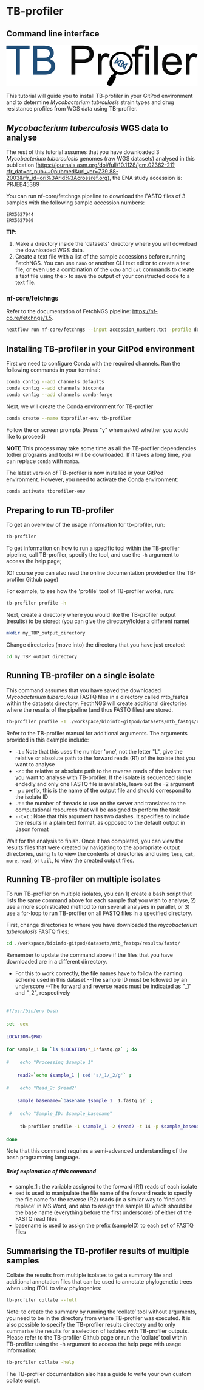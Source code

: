 # TB-profiler

## Command line interface

[![N|Solid](https://raw.githubusercontent.com/jodyphelan/jodyphelan_github_io_old/master/img/tb-profiler-logo-rectangle.png)](https://github.com/jodyphelan/TBProfiler)

This tutorial will guide you to install TB-profiler in your GitPod environment and to determine *Mycobacterium tubrculosis* strain types and drug resistance profiles from WGS data using TB-profiler.

## *Mycobacterium tuberculosis* WGS data to analyse

The rest of this tutorial assumes that you have downloaded 3 *Mycobacterium tuberculosis* genomes (raw WGS datasets) analysed in this publication (<https://journals.asm.org/doi/full/10.1128/jcm.02362-21?rfr_dat=cr_pub++0pubmed&url_ver=Z39.88-2003&rfr_id=ori%3Arid%3Acrossref.org>), the ENA study accession is: PRJEB45389

You can run nf-core/fetchngs pipeline to download the FASTQ files of 3 samples with the following sample accession numbers:

```
ERX5627944
ERX5627009
```

**TIP**:

1) Make a directory inside the 'datasets' directory where you will download the downloaded WGS data.
2) Create a text file with a list of the sample accessions before running FetchNGS. You can use `nano`  or another CLI text editor to create a text file, or even use a combination of the `echo` and `cat` commands to create a text file using the `>` to save the output of your constructed code to a text file.

### nf-core/fetchngs

Refer to the documentation of FetchNGS pipeline: <https://nf-co.re/fetchngs/1.5>.

```sh
nextflow run nf-core/fetchngs --input accession_numbers.txt -profile docker
```

## Installing TB-profiler in your GitPod environment

First we need to configure Conda with the required channels. Run the following commands in your terminal:

```bash
conda config --add channels defaults
conda config --add channels bioconda
conda config --add channels conda-forge
```

Next, we will create the Conda environment for TB-profiler

```bash
conda create --name tbprofiler-env tb-profiler
```

Follow the on screen prompts (Press "y" when asked whether you would like to proceed)

**NOTE** This process may take some time as all the TB-profiler dependencies (other programs and tools) will be downloaded. If it takes a long time, you can replace `conda` with `mamba`.

The latest version of TB-profiler is now installed in your GitPod environment. However, you need to activate the Conda environment:

```bash
conda activate tbprofiler-env
```

## Preparing to run TB-profiler

To get an overview of the usage information for tb-profiler, run:

```bash
tb-profiler
```

To get information on how to run a specific tool within the TB-profiler pipeline, call TB-profiler, specify the tool, and use the `-h` argument to access the help page;

(Of course you can also read the online documentation provided on the TB-profiler Github page)

For example, to see how the 'profile' tool of TB-profiler works, run:

```bash
tb-profiler profile -h
```

Next, create a directory where you would like the TB-profiler output (results) to be stored:
(you can give the directory/folder a different name)

```bash
mkdir my_TBP_output_directory
```

Change directories (move into) the directory that you have just created:

```bash
cd my_TBP_output_directory
```

## Running TB-profiler on a single isolate

This command assumes that you have saved the downloaded *Mycobacterium tuberculosis* FASTQ files in a directory called mtb_fastqs within the datasets directory. FecthNGS will create additional directories where the results of the pipeline (and thus FASTQ files) are stored.

```bash
tb-profiler profile -1 ./workspace/bioinfo-gitpod/datasets/mtb_fastqs/results/fastq/ERX5627009_ERR5987184_1.fastq.gz -2 /workspace/bioinfo-gitpod/datasets/mtb_fastqs/results/fastq/ERX5627009_ERR5987184_2.fastq.gz -p ERX5627009 -t 12 --txt
```

Refer to the TB-profiler manual for additional arguments. The arguments provided in this example include:

- `-1` : Note that this uses the number 'one', not the letter "L", give the relative or absolute path to the forward reads (R1) of the isolate that you want to analyse
- `-2` : the relative or absolute path to the reverse reads of the isolate that you want to analyse with TB-profiler. If the isolate is sequenced single endedly and only one FASTQ file is available, leave out the -2 argument
- `-p` : prefix, this is the name of the output file and should correspond to the isolate ID
- `-t` : the number of threads to use on the server and translates to the computational resources that will be assigned to perform the task
- `--txt` : Note that this argument has two dashes. It specifies to include the results in a plain text format, as opposed to the default output in Jason format

Wait for the analysis to finish. Once it has completed, you can view the results files that were created by navigating to the appropriate output directories, using `ls` to view the contents of directories and using `less`, `cat`, `more`, `head`, or `tail`, to view the created output files.

## Running TB-profiler on multiple isolates

To run TB-profiler on multiple isolates, you can 1) create a bash script that lists the same command above for each sample that you wish to analyse, 2) use a more sophisticated method to run several analyses in parallel, or 3) use a for-loop to run TB-profiler on all FASTQ files in a specified directory.

First, change directories to where you have downloaded the *mycobacterium tuberculosis* FASTQ files:

```bash
cd ./workspace/bioinfo-gitpod/datasets/mtb_fastqs/results/fastq/
```

Remember to update the command above if the files that you have downloaded are in a different dirrectory.  

- For this to work correctly, the file names have to follow the naming scheme used in this dataset
--The sample ID must be followed by an underscore
--The forward and reverse reads must be indicated as "_1" and "_2", respectively

```bash

#!/usr/bin/env bash

set -uex

LOCATION=$PWD

for sample_1 in `ls $LOCATION/*_1*fastq.gz` ; do

#    echo "Processing $sample_1"

    read2=`echo $sample_1 | sed 's/_1/_2/g'` ; 
    
#    echo "Read_2: $read2"
    
    sample_basename=`basename $sample_1 _1.fastq.gz` ;

 #   echo "Sample_ID: $sample_basename"
    
     tb-profiler profile -1 $sample_1 -2 $read2 -t 14 -p $sample_basename --txt; 

done
```

Note that this command requires a semi-advanced understanding of the bash programming language.

##### Brief explanation of this command

- sample_1 : the variable assigned to the forward (R1) reads of each isolate
- sed is used to manipulate the file name of the forward reads to specify the file name for the reverse (R2) reads (in a similar way to 'find and replace' in MS Word, and also to assign the sample ID which should be the base name (everything before the first underscore) of either of the FASTQ read files
- basename is used to assign the prefix (sampleID) to each set of FASTQ files

## Summarising the TB-profiler results of multiple samples

Collate the results from multiple isolates to get a summary file and additional annotation files that can be used to annotate phylogenetic trees when using iTOL to view phylogenies:

```bash
tb-profiler collate --full
```

Note: to create the summary by running the ‘collate’ tool without arguments, you need to be in the directory from where TB-profiler was executed. It is also possible to specify the TB-profiler results directory and to only summarise the results for a selection of isolates with TB-profiler outputs. Please refer to the TB-profiler Github page or run the ‘collate’ tool within TB-profiler using the -h argument to access the help page with usage information:

```bash
tb-profiler collate -help
```

The TB-profiler documentation also has a guide to write your own custom collate script.
